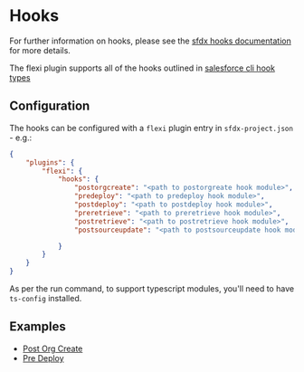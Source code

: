 # Hooks

For further information on hooks, please see the [sfdx hooks documentation](https://developer.salesforce.com/docs/atlas.en-us.sfdx_cli_plugins.meta/sfdx_cli_plugins/cli_plugins_customize_hooks.htm) for more details.

The flexi plugin supports all of the hooks outlined in [salesforce cli hook types](https://developer.salesforce.com/docs/atlas.en-us.sfdx_cli_plugins.meta/sfdx_cli_plugins/cli_plugins_customize_hooks_list.htm)

## Configuration

The hooks can be configured with a `flexi` plugin entry in `sfdx-project.json` - e.g.:

```json
{
    "plugins": {
        "flexi": {
            "hooks": {
                "postorgcreate": "<path to postorgreate hook module>",
                "predeploy": "<path to predeploy hook module>",
                "postdeploy": "<path to postdeploy hook module>",
                "preretrieve": "<path to preretrieve hook module>",
                "postretrieve": "<path to postretrieve hook module>",
                "postsourceupdate": "<path to postsourceupdate hook module>"

            }
        }
    }
}
```

As per the run command, to support typescript modules, you'll need to have `ts-config` installed.

## Examples

- [Post Org Create](./postorgcreate.md)
- [Pre Deploy](./predeploy.md)